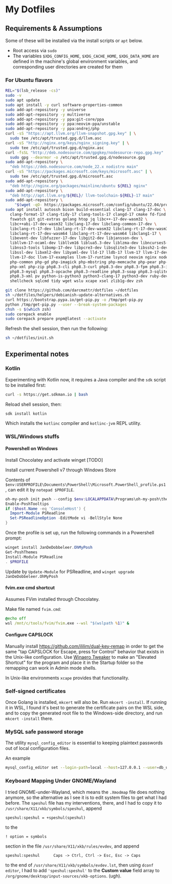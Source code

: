 # My Dotfiles

## Requirements & Assumptions

Some of these will be installed via the install scripts or `apt` below.

* Root access via `sudo`
* The variables `$XDG_CONFIG_HOME`, `$XDG_CACHE_HOME`, `$XDG_DATA_HOME` are
    defined in the machine's global environment variables, and corresponding
    user directories are created for them

### For Ubuntu flavors

```sh
REL="$(lsb_release -cs)"
sudo -v
sudo apt update
sudo apt install -y curl software-properties-common
sudo add-apt-repository -y universe
sudo add-apt-repository -y multiverse
sudo add-apt-repository -y ppa:git-core/ppa
sudo add-apt-repository -y ppa:neovim-ppa/unstable
sudo add-apt-repository -y ppa:ondrej/php
curl -sS "https://apt.llvm.org/llvm-snapshot.gpg.key" | \
  sudo tee /etc/apt/trusted.gpg.d/llvm.asc
curl -sS "http://nginx.org/keys/nginx_signing.key" | \
  sudo tee /etc/apt/trusted.gpg.d/nginx.asc
curl -fsSL "http://deb.nodesource.com/gpgkey/nodesource-repo.gpg.key" | \
  sudo gpg --dearmor -o /etc/apt/trusted.gpg.d/nodesource.gpg 
sudo add-apt-repository \
  "deb https://deb.nodesource.com/node_22.x nodistro main"
curl -sS "https://packages.microsoft.com/keys/microsoft.asc" | \
  sudo tee /etc/apt/trusted.gpg.d/microsoft.asc
sudo add-apt-repository \
  "deb http://nginx.org/packages/mainline/ubuntu ${REL} nginx"
sudo add-apt-repository \
  "deb http://apt.llvm.org/${REL}/ llvm-toolchain-${REL}-17 main"
sudo add-apt-repository \
    "$(wget -qO- https://packages.microsoft.com/config/ubuntu/22.04/prod.list)" # XXX
sudo apt install autossh bison build-essential clang-17 clang-17-doc \
  clang-format-17 clang-tidy-17 clang-tools-17 clangd-17 cmake fd-find flex \
  fswatch git git-extras golang htop jq libc++-17-dev-wasm32 \
  libc++abi-17-dev-wasm32 libclang-17-dev libclang-common-17-dev \
  libclang-rt-17-dev libclang-rt-17-dev-wasm32 libclang-rt-17-dev-wasm32 \
  libclang-rt-17-dev-wasm64 libclang-rt-17-dev-wasm64 libclang1-17 \
  libevent-dev libfuzzer-17-dev libgit2-dev libjansson-dev \
  libllvm-17-ocaml-dev libllvm16 liblua5.3-dev liblzma-dev libncurses5-dev \
  libnss3-tools libomp-17-dev libpcre3-dev libsqlite3-dev libssh2-1-dev \
  libssl-dev libxml2-dev libyaml-dev lld-17 lldb-17 llvm-17 llvm-17-dev \
  llvm-17-doc llvm-17-examples llvm-17-runtime lsyncd neovim nginx nodejs \
  php-common php-gd php-imagick php-mbstring php-memcache php-pear php-xdebug \
  php-xml php-zip php8.3-cli php8.3-curl php8.3-dev php8.3-fpm php8.3-imap \
  php8.3-mysql php8.3-opcache php8.3-readline php8.3-soap php8.3-sqlite3 \
  php8.3-xml pv python-is-python3 python3-clang-17 python3-dev ruby-dev \
  shellcheck sqlcmd tidy wget wslu xcape xsel zlib1g-dev zsh

git clone https://github.com/darcmattr/dotfiles ~/dotfiles
sh ~/dotfiles/helpers/debianish-update-alternatives.sh
curl https://bootstrap.pypa.io/get-pip.py -o /tmp/get-pip.py
python /tmp/get-pip.py --user --break-system-packages
chsh -s $(which zsh)
sudo corepack enable
sudo corepack prepare pnpm@latest --activate
```

Refresh the shell session, then run the following:

```sh
sh ~/dotfiles/init.sh
```

## Experimental notes

### Kotlin

Experimenting with Kotlin now, it requires a Java compiler and the `sdk` script
to be installed first:

```sh
curl -s https://get.sdkman.io | bash
```

Reload shell session, then:

    sdk install kotlin

Which installs the `kotlinc` compiler and `kotlinc-jvm` REPL utility.

### WSL/Windows stuffs

#### Powershell on Windows

Install Chocolatey and activate winget [TODO]

Install current Powershell v7 through Windows Store

Contents of `$env:USERPROFILE\Documents\PowerShell\Microsoft.PowerShell_profile.ps1`, can edit it by `notepad $PROFILE`.

```powershell
oh-my-posh init pwsh --config $env:LOCALAPPDATA\Programs\oh-my-posh\themes\atomicBit.omp.json | Invoke-Expression
Enable-PoshTooltips
if ($host.Name -eq 'ConsoleHost') {
  Import-Module PSReadline 
  Set-PSReadlineOption -EditMode vi -BellStyle None
}
```
Once the profile is set up, run the following commands in a Powershell prompt:

```powershell
winget install JanDeDobbeleer.OhMyPosh
Get-PoshThemes
Install-Module PSReadline
. $PROFILE
```

Update by `Update-Module` for PSReadline, and
`winget upgrade JanDeDobbeleer.OhMyPosh`

#### fvim.exe cmd shortcut

Assumes FVim installed through Chocolatey.

Make file named `fvim.cmd`:

```cmd
@echo off
wsl /mnt/c/tools/fvim/fvim.exe --wsl "$(wslpath %1)" &
```

#### Configure CAPSLOCK

Manually install https://github.com/ililim/dual-key-remap in order to get the
same "tap CAPSLOCK for Escape, press for Control" behavior that exists in the
Unix-like configuration. Use [Winaero Tweaker](https://winaerotweaker.com) to
make an "Elevated Shortcut" for the program and place it in the Startup folder
so the remapping can work in Admin mode shells. 

In Unix-like environments `xcape` provides that functionality.

### Self-signed certificates

Once Golang is installed, `mkcert` will also be. Run `mkcert -install`. If
running it in WSL, I found it's best to generate the certificate pairs on the
WSL side, and to copy the generated root file to the Windows-side directory, and
run `mkcert -install` there.

### MySQL safe password storage

The utility `mysql_config_editor` is essential to keeping plaintext passwords
out of local configuration files.

An example

```sh
mysql_config_editor set --login-path=local --host=127.0.0.1 --user=db_user --password
```

### Keyboard Mapping Under GNOME/Wayland

I tried GNOME-under-Wayland, which means the `.Xmodmap` file does nothing
anymore, so the alternative as I see it is to edit system files to get what
I had before. The `speshul` file has my interventions, there, and I had to copy
it to `/usr/share/X11/xkb/symbols/speshul`, append

    speshul:speshul = +speshul(speshul)

to the

    ! option = symbols

section in the file `/usr/share/X11/xkb/rules/evdev`, and append

    speshul:speshul      Caps -> Ctrl, Ctrl -> Esc, Esc -> Caps

to the end of `/usr/share/X11/xkb/symbols/evdev.lst`, then using `dconf editor`,
I had to add `'speshul:speshul'` to the **Custom value** field array to
`/org/gnome/desktop/input-sources/xkb-options`. (ugh).
